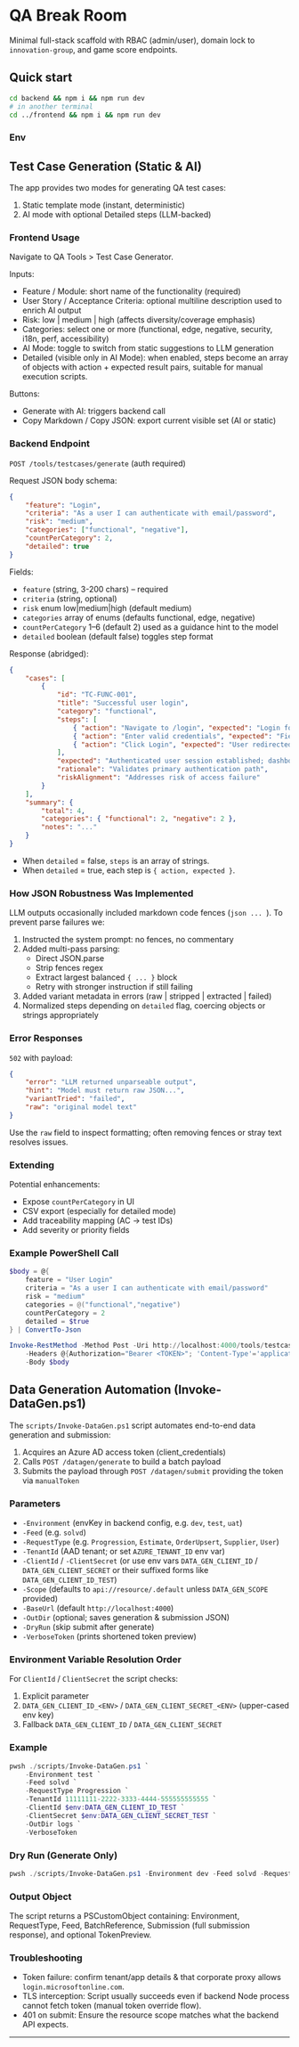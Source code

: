# QA Break Room
Minimal full-stack scaffold with RBAC (admin/user), domain lock to `innovation-group`, and game score endpoints.
## Quick start
```bash
cd backend && npm i && npm run dev
# in another terminal
cd ../frontend && npm i && npm run dev
```
### Env

## Test Case Generation (Static & AI)

The app provides two modes for generating QA test cases:

1. Static template mode (instant, deterministic)
2. AI mode with optional Detailed steps (LLM-backed)

### Frontend Usage
Navigate to QA Tools > Test Case Generator.

Inputs:
- Feature / Module: short name of the functionality (required)
- User Story / Acceptance Criteria: optional multiline description used to enrich AI output
- Risk: low | medium | high (affects diversity/coverage emphasis)
- Categories: select one or more (functional, edge, negative, security, i18n, perf, accessibility)
- AI Mode: toggle to switch from static suggestions to LLM generation
- Detailed (visible only in AI Mode): when enabled, steps become an array of objects with action + expected result pairs, suitable for manual execution scripts.

Buttons:
- Generate with AI: triggers backend call
- Copy Markdown / Copy JSON: export current visible set (AI or static)

### Backend Endpoint
`POST /tools/testcases/generate` (auth required)

Request JSON body schema:
```json
{
	"feature": "Login",
	"criteria": "As a user I can authenticate with email/password",
	"risk": "medium",
	"categories": ["functional", "negative"],
	"countPerCategory": 2,
	"detailed": true
}
```
Fields:
- `feature` (string, 3-200 chars) – required
- `criteria` (string, optional)
- `risk` enum low|medium|high (default medium)
- `categories` array of enums (defaults functional, edge, negative)
- `countPerCategory` 1–6 (default 2) used as a guidance hint to the model
- `detailed` boolean (default false) toggles step format

Response (abridged):
```json
{
	"cases": [
		{
			"id": "TC-FUNC-001",
			"title": "Successful user login",
			"category": "functional",
			"steps": [
				{ "action": "Navigate to /login", "expected": "Login form displays" },
				{ "action": "Enter valid credentials", "expected": "Fields accept input" },
				{ "action": "Click Login", "expected": "User redirected to dashboard" }
			],
			"expected": "Authenticated user session established; dashboard visible",
			"rationale": "Validates primary authentication path",
			"riskAlignment": "Addresses risk of access failure"
		}
	],
	"summary": {
		"total": 4,
		"categories": { "functional": 2, "negative": 2 },
		"notes": "..."
	}
}
```
- When `detailed` = false, `steps` is an array of strings.
- When `detailed` = true, each step is `{ action, expected }`.

### How JSON Robustness Was Implemented
LLM outputs occasionally included markdown code fences (```json ... ```). To prevent parse failures we:
1. Instructed the system prompt: no fences, no commentary
2. Added multi-pass parsing:
	 - Direct JSON.parse
	 - Strip fences regex
	 - Extract largest balanced `{ ... }` block
	 - Retry with stronger instruction if still failing
3. Added variant metadata in errors (raw | stripped | extracted | failed)
4. Normalized steps depending on `detailed` flag, coercing objects or strings appropriately

### Error Responses
`502` with payload:
```json
{
	"error": "LLM returned unparseable output",
	"hint": "Model must return raw JSON...",
	"variantTried": "failed",
	"raw": "original model text"
}
```
Use the `raw` field to inspect formatting; often removing fences or stray text resolves issues.

### Extending
Potential enhancements:
- Expose `countPerCategory` in UI
- CSV export (especially for detailed mode)
- Add traceability mapping (AC -> test IDs)
- Add severity or priority fields

### Example PowerShell Call
```powershell
$body = @{
	feature = "User Login"
	criteria = "As a user I can authenticate with email/password"
	risk = "medium"
	categories = @("functional","negative")
	countPerCategory = 2
	detailed = $true
} | ConvertTo-Json

Invoke-RestMethod -Method Post -Uri http://localhost:4000/tools/testcases/generate `
	-Headers @{Authorization="Bearer <TOKEN>"; 'Content-Type'='application/json'} `
	-Body $body
```

## Data Generation Automation (Invoke-DataGen.ps1)
The `scripts/Invoke-DataGen.ps1` script automates end-to-end data generation and submission:

1. Acquires an Azure AD access token (client_credentials)
2. Calls `POST /datagen/generate` to build a batch payload
3. Submits the payload through `POST /datagen/submit` providing the token via `manualToken`

### Parameters
- `-Environment` (envKey in backend config, e.g. `dev`, `test`, `uat`)
- `-Feed` (e.g. `solvd`)
- `-RequestType` (e.g. `Progression`, `Estimate`, `OrderUpsert`, `Supplier`, `User`)
- `-TenantId` (AAD tenant; or set `AZURE_TENANT_ID` env var)
- `-ClientId` / `-ClientSecret` (or use env vars `DATA_GEN_CLIENT_ID` / `DATA_GEN_CLIENT_SECRET` or their suffixed forms like `DATA_GEN_CLIENT_ID_TEST`)
- `-Scope` (defaults to `api://resource/.default` unless `DATA_GEN_SCOPE` provided)
- `-BaseUrl` (default `http://localhost:4000`)
- `-OutDir` (optional; saves generation & submission JSON)
- `-DryRun` (skip submit after generate)
- `-VerboseToken` (prints shortened token preview)

### Environment Variable Resolution Order
For `ClientId` / `ClientSecret` the script checks:
1. Explicit parameter
2. `DATA_GEN_CLIENT_ID_<ENV>` / `DATA_GEN_CLIENT_SECRET_<ENV>` (upper-cased env key)
3. Fallback `DATA_GEN_CLIENT_ID` / `DATA_GEN_CLIENT_SECRET`

### Example
```powershell
pwsh ./scripts/Invoke-DataGen.ps1 `
	-Environment test `
	-Feed solvd `
	-RequestType Progression `
	-TenantId 11111111-2222-3333-4444-555555555555 `
	-ClientId $env:DATA_GEN_CLIENT_ID_TEST `
	-ClientSecret $env:DATA_GEN_CLIENT_SECRET_TEST `
	-OutDir logs `
	-VerboseToken
```

### Dry Run (Generate Only)
```powershell
pwsh ./scripts/Invoke-DataGen.ps1 -Environment dev -Feed solvd -RequestType Estimate -DryRun
```

### Output Object
The script returns a PSCustomObject containing: Environment, RequestType, Feed, BatchReference, Submission (full submission response), and optional TokenPreview.

### Troubleshooting
- Token failure: confirm tenant/app details & that corporate proxy allows `login.microsoftonline.com`.
- TLS interception: Script usually succeeds even if backend Node process cannot fetch token (manual token override flow).
- 401 on submit: Ensure the resource scope matches what the backend API expects.

---


